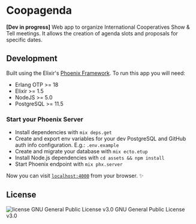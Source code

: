 # Coopagenda

**[Dev in progress]** Web app to organize International Cooperatives Show & Tell meetings. It allows the creation of agenda slots and proposals for specific dates.

## Development

Built using the Elixir's [Phoenix Framework](https://phoenixframework.org/). To run this app you will need:

- Erlang OTP >= 18
- Elixir >= 1.5
- NodeJS >= 5.0
- PostgreSQL >= 11.5

### Start your Phoenix Server

- Install dependencies with `mix deps.get`
- Create and export env variables for your dev PostgreSQL and GitHub auth info configuration. E.g.: `.env.example`
- Create and migrate your database with `mix ecto.etup`
- Install Node.js dependencies with `cd assets && npm install`
- Start Phoenix endpoint with `mix phx.server`

Now you can visit [`localhost:4000`](http://localhost:4000) from your browser.  :sparkles:

## License

<img src="https://img.shields.io/badge/license-GPL--3-brightgreen" alt="license GNU General Public License v3.0"> GNU General Public License v3.0